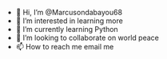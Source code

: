 - 👋 Hi, I’m @Marcusondabayou68
- 👀 I’m interested in learning more
- 🌱 I’m currently learning Python
- 💞️ I’m looking to collaborate on world peace
- 📫 How to reach me email me

<!---
Marcusondabayou68/Marcusondabayou68 is a ✨ special ✨ repository because its `README.md` (this file) appears on your GitHub profile.
You can click the Preview link to take a look at your changes.
--->

